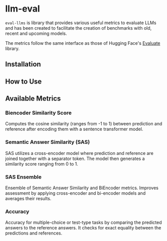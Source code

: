 # llm-eval
`eval-llms` is library that provides various useful metrics to evaluate LLMs and has been created to facilitate the creation of benchmarks 
with old, recent and upcoming models.

The metrics follow the same interface as those of Hugging Face's [Evaluate](https://huggingface.co/docs/evaluate/index) library.

## Installation


## How to Use


## Available Metrics
### Biencoder Similarity Score
Computes the cosine similarity (ranges from -1  to 1) between prediction and reference
after encoding them with a sentence transformer model. 

### Semantic Answer Similarity (SAS)
SAS utilizes a cross-encoder model where prediction and reference are joined together with a separator token.
The model then generates a similarity score ranging from 0 to 1.

### SAS Ensemble
Ensemble of Semantic Answer Similarity and BiEncoder metrics.
Improves assessment by applying cross-encoder and bi-encoder models and averages their results.

### Accuracy
Accuracy for multiple-choice or test-type tasks by comparing the predicted answers to the reference answers.
It checks for exact equality between the predictions and references.



